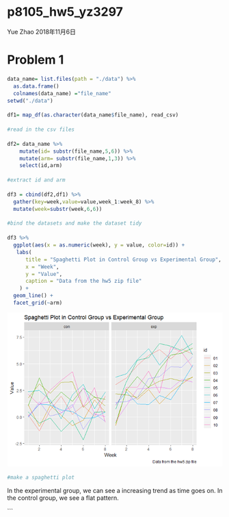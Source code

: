 p8105\_hw5\_yz3297
================
Yue Zhao
2018年11月6日

Problem 1
=========

``` r
data_name= list.files(path = "./data") %>% 
  as.data.frame()
  colnames(data_name) ="file_name"
setwd("./data")

df1= map_df(as.character(data_name$file_name), read_csv)

#read in the csv files

df2= data_name %>% 
    mutate(id= substr(file_name,5,6)) %>% 
    mutate(arm= substr(file_name,1,3)) %>% 
    select(id,arm)

#extract id and arm

df3 = cbind(df2,df1) %>%
  gather(key=week,value=value,week_1:week_8) %>%
  mutate(week=substr(week,6,6))

#bind the datasets and make the dataset tidy

df3 %>% 
  ggplot(aes(x = as.numeric(week), y = value, color=id)) + 
   labs(
      title = "Spaghetti Plot in Control Group vs Experimental Group",
      x = "Week",
      y = "Value",
      caption = "Data from the hw5 zip file"
    ) +
  geom_line() +
  facet_grid(~arm)
```

![](p8105_hw5_yz3297_files/figure-markdown_github/unnamed-chunk-1-1.png)

``` r
#make a spaghetti plot  
```

In the experimental group, we can see a increasing trend as time goes on. In the control group, we see a flat pattern.

\`\`\`
